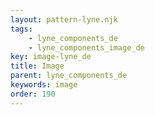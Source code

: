 ```yaml
---
layout: pattern-lyne.njk
tags: 
    - lyne_components_de
    - lyne_components_image_de
key: image-lyne_de
title: Image
parent: lyne_components_de
keywords: image
order: 190
---
```

